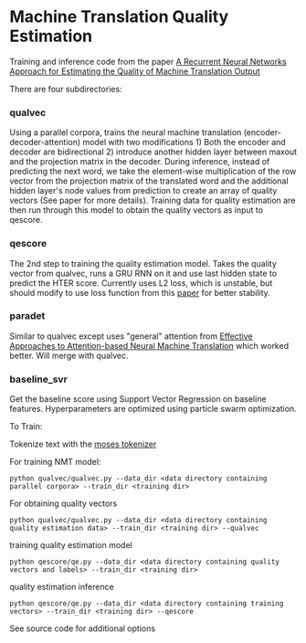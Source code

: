 # Machine Translation Quality Estimation

Training and inference code from the paper [A Recurrent Neural Networks Approach for Estimating the Quality of Machine Translation Output](http://www.aclweb.org/anthology/N16-1059)

There are four subdirectories:
### qualvec
Using a parallel corpora, trains the neural machine translation (encoder-decoder-attention) model  with two modifications 1) Both the encoder and decoder are bidirectional 2) introduce another hidden layer between maxout and the projection matrix in the decoder. During inference, instead of predicting the next word, we take the element-wise multiplication of the row vector from the projection matrix of the  translated word and the additional hidden layer's node values from prediction to create an array of quality vectors (See paper for more details). Training data for quality estimation are then run through this model to obtain the quality vectors as input to qescore.

### qescore
The 2nd step to training the quality estimation model. Takes the quality vector from qualvec, runs a GRU RNN on it and use last hidden state to predict the HTER score. Currently uses L2 loss, which is unstable, but should modify to use loss function from this [paper](https://github.com/stanfordnlp/treelstm) for better stability.

### paradet
Similar to qualvec except uses "general" attention from [Effective Approaches to Attention-based Neural Machine Translation](https://arxiv.org/pdf/1508.04025.pdf) which worked better. Will merge with qualvec.

### baseline_svr
Get the baseline score using Support Vector Regression on baseline features. Hyperparameters are optimized using particle swarm optimization.

To Train:

Tokenize text with the [moses tokenizer](http://www.statmt.org/moses/?n=moses.baseline)

For training NMT model:
```
python qualvec/qualvec.py --data_dir <data directory containing parallel corpora> --train_dir <training dir>
```


For obtaining quality vectors
```
python qualvec/qualvec.py --data_dir <data directory containing quality estimation data> --train_dir <training dir> --qualvec
```

training quality estimation model 
```
python qescore/qe.py --data_dir <data directory containing quality vectors and labels> --train_dir <training dir>
```

quality estimation inference
```
python qescore/qe.py --data_dir <data directory containing training vectors> --train_dir <training dir> --qescore
```

See source code for additional options